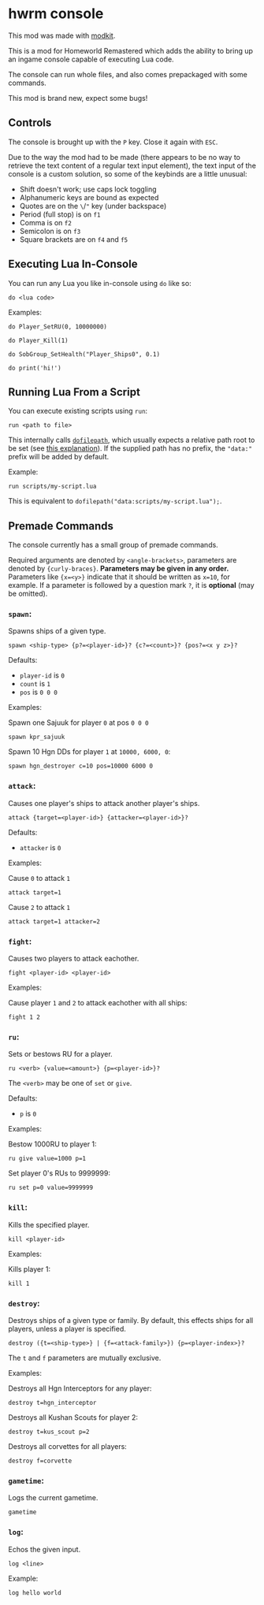 # hwrm console

This mod was made with [modkit](https://github.com/Novaras/modkit).

This is a mod for Homeworld Remastered which adds the ability to bring up an ingame console capable of executing Lua code.

The console can run whole files, and also comes prepackaged with some commands.

This mod is brand new, expect some bugs!

## Controls

The console is brought up with the `P` key. Close it again with `ESC`.

Due to the way the mod had to be made (there appears to be no way to retrieve the text content of a regular text input element), the text input of the console is a custom solution, so some of the keybinds are a little unusual:

- Shift doesn't work; use caps lock toggling
- Alphanumeric keys are bound as expected
- Quotes are on the `\`/`"` key (under backspace)
- Period (full stop) is on `f1`
- Comma is on `f2`
- Semicolon is on `f3`
- Square brackets are on `f4` and `f5`

## Executing Lua In-Console

You can run any Lua you like in-console using `do` like so:

```
do <lua code>
```

Examples:
```
do Player_SetRU(0, 10000000)

do Player_Kill(1)

do SobGroup_SetHealth("Player_Ships0", 0.1)

do print('hi!')
```

## Running Lua From a Script

You can execute existing scripts using `run`:

```
run <path to file>
```

This internally calls [`dofilepath`](https://github.com/HWRM/KarosGraveyard/wiki/Function;-dofilepath), which usually expects a relative path root to be set (see [this explanation](https://github.com/HWRM/KarosGraveyard/wiki/Tutorial;-Relative-File-Paths)). If the supplied path has no prefix, the `"data:"` prefix will be added by default.

Example:

```
run scripts/my-script.lua
```

This is equivalent to `dofilepath("data:scripts/my-script.lua");`.

## Premade Commands

The console currently has a small group of premade commands.

Required arguments are denoted by `<angle-brackets>`, parameters are denoted by `{curly-braces}`. **Parameters may be given in any order.** Parameters like `{x=<y>}` indicate that it should be written as `x=10`, for example. If a parameter is followed by a question mark `?`, it is **optional** (may be omitted).

### `spawn`:

Spawns ships of a given type.

```
spawn <ship-type> {p?=<player-id>}? {c?=<count>}? {pos?=<x y z>}?
```

Defaults:
- `player-id` is `0`
- `count` is `1`
- `pos` is `0 0 0`

Examples:

Spawn one Sajuuk for player `0` at pos `0 0 0`
```
spawn kpr_sajuuk
```

Spawn 10 Hgn DDs for player `1` at `10000, 6000, 0`:
```
spawn hgn_destroyer c=10 pos=10000 6000 0
```

### `attack`:

Causes one player's ships to attack another player's ships.

```
attack {target=<player-id>} {attacker=<player-id>}?
```

Defaults:
- `attacker` is `0`

Examples:

Cause `0` to attack `1`
```
attack target=1
```

Cause `2` to attack `1`
```
attack target=1 attacker=2
```

### `fight`:

Causes two players to attack eachother.

```
fight <player-id> <player-id>
```

Examples:

Cause player `1` and `2` to attack eachother with all ships:

```
fight 1 2
```

### `ru`:

Sets or bestows RU for a player.

```
ru <verb> {value=<amount>} {p=<player-id>}?
```

The `<verb>` may be one of `set` or `give`.

Defaults:
- `p` is `0`

Examples:

Bestow 1000RU to player 1:
```
ru give value=1000 p=1
```

Set player 0's RUs to 9999999:
```
ru set p=0 value=9999999
```

### `kill`:

Kills the specified player.

```
kill <player-id>
```

Examples:

Kills player 1:
```
kill 1
```

### `destroy`:

Destroys ships of a given type or family. By default, this effects ships for all players, unless a player is specified.

```
destroy ({t=<ship-type>} | {f=<attack-family>}) {p=<player-index>}?
```

The `t` and `f` parameters are mutually exclusive.

Examples:

Destroys all Hgn Interceptors for any player:
```
destroy t=hgn_interceptor
```

Destroys all Kushan Scouts for player 2:
```
destroy t=kus_scout p=2
```

Destroys all corvettes for all players:
```
destroy f=corvette
```

### `gametime`:

Logs the current gametime.

```
gametime
```

### `log`:

Echos the given input.

```
log <line>
```

Example:

```
log hello world
```